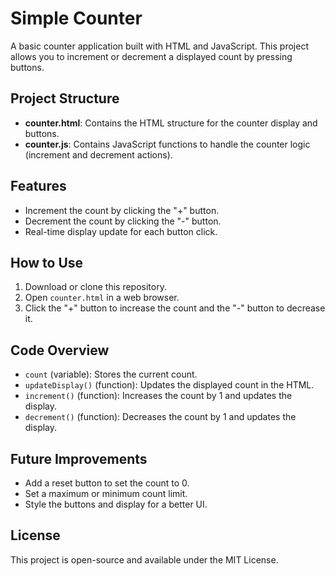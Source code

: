 # Simple Counter

A basic counter application built with HTML and JavaScript. This project allows you to increment or decrement a displayed count by pressing buttons.

## Project Structure

- **counter.html**: Contains the HTML structure for the counter display and buttons.
- **counter.js**: Contains JavaScript functions to handle the counter logic (increment and decrement actions).

## Features

- Increment the count by clicking the "+" button.
- Decrement the count by clicking the "-" button.
- Real-time display update for each button click.

## How to Use

1. Download or clone this repository.
2. Open `counter.html` in a web browser.
3. Click the "+" button to increase the count and the "-" button to decrease it.

## Code Overview

- `count` (variable): Stores the current count.
- `updateDisplay()` (function): Updates the displayed count in the HTML.
- `increment()` (function): Increases the count by 1 and updates the display.
- `decrement()` (function): Decreases the count by 1 and updates the display.

## Future Improvements

- Add a reset button to set the count to 0.
- Set a maximum or minimum count limit.
- Style the buttons and display for a better UI.

## License

This project is open-source and available under the MIT License.
